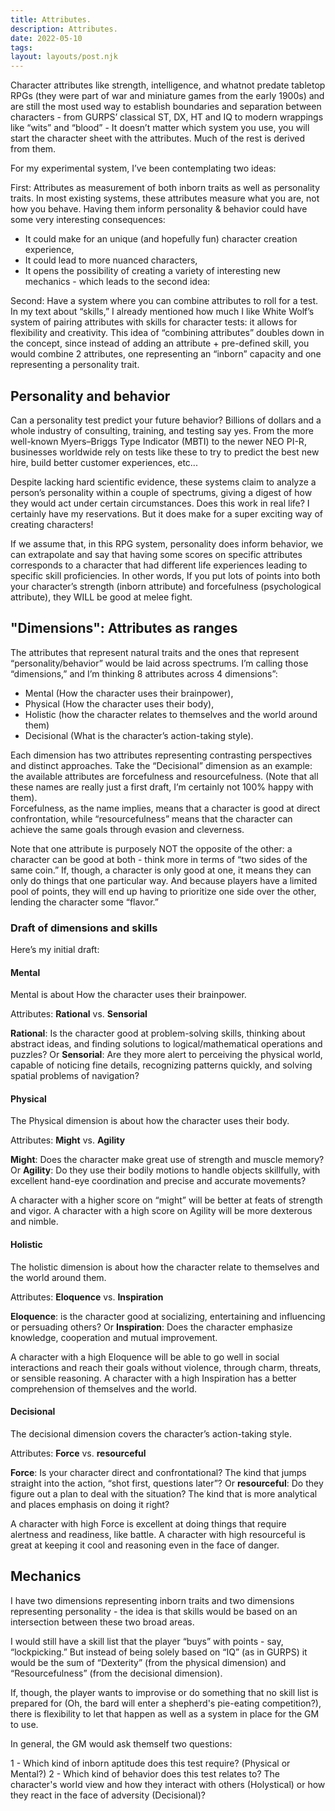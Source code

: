 ```yaml
---
title: Attributes.
description: Attributes.
date: 2022-05-10
tags: 
layout: layouts/post.njk
---
```

Character attributes like strength, intelligence, and whatnot predate tabletop RPGs (they were part of war and miniature games from the early 1900s) and are still the most used way to establish boundaries and separation between characters - from GURPS’ classical ST, DX, HT and IQ to modern wrappings like “wits” and “blood” - It doesn’t matter which system you use, you will start the character sheet with the attributes. Much of the rest is derived from them. 

For my experimental system, I’ve been contemplating two ideas:

First: Attributes as measurement of both inborn traits as well as personality traits. In most existing systems, these attributes measure what you are, not how you behave. Having them inform personality & behavior could have some very interesting consequences:
- It could make for an unique (and hopefully fun) character creation experience, 
- It could lead to more nuanced characters,
- It opens the possibility of creating a variety of interesting new mechanics  - which leads to the second idea:

Second: Have a system where you can combine attributes to roll for a test. In my text about “skills,” I already mentioned how much I like White Wolf’s system of pairing attributes with skills for character tests: it allows for flexibility and creativity. This idea of “combining attributes” doubles down in the concept, since instead of adding an attribute + pre-defined skill, you would combine 2 attributes, one representing an “inborn” capacity and one representing a personality trait. 

## Personality and behavior

Can a personality test predict your future behavior? Billions of dollars and a whole industry of consulting, training, and testing say yes. From the more well-known Myers–Briggs Type Indicator (MBTI) to the newer NEO PI-R, businesses worldwide rely on tests like these to try to predict the best new hire, build better customer experiences, etc...

Despite lacking hard scientific evidence, these systems claim to analyze a person’s personality within a couple of spectrums, giving a digest of how they would act under certain circumstances. Does this work in real life? I certainly have my reservations. But it does make for a super exciting way of creating characters!

If we assume that, in this RPG system, personality does inform behavior, we can extrapolate and say that having some scores on specific attributes corresponds to a character that had different life experiences leading to specific skill proficiencies. In other words, If you put lots of points into both your character’s strength (inborn attribute) and forcefulness (psychological attribute), they WILL be good at melee fight. 

## "Dimensions": Attributes as ranges 

The attributes that represent natural traits and the ones that represent “personality/behavior” would be laid across spectrums. I’m calling those “dimensions,” and I’m thinking 8 attributes across 4 dimensions”:

- Mental (How the character uses their brainpower),
- Physical (How the character uses their body),
- Holistic (how the character relates to themselves and the world around them)
- Decisional (What is the character’s action-taking style). 

Each dimension has two attributes representing contrasting perspectives and distinct approaches. Take the “Decisional” dimension as an example: the available attributes are forcefulness and resourcefulness. (Note that all these names are really just a first draft, I’m certainly not 100% happy with them).  
Forcefulness, as the name implies, means that a character is good at direct confrontation, while “resourcefulness” means that the character can achieve the same goals through evasion and cleverness. 

Note that one attribute is purposely NOT the opposite of the other: a character can be good at both - think more in terms of “two sides of the same coin.” If, though, a character is only good at one, it means they can only do things that one particular way. And because players have a limited pool of points, they will end up having to prioritize one side over the other, lending the character some “flavor.”

### Draft of dimensions and skills

Here’s my initial draft:

#### Mental

Mental is about How the character uses their brainpower.

Attributes: **Rational** vs. **Sensorial**

**Rational**: Is the character good at problem-solving skills, thinking about abstract ideas, and finding solutions to logical/mathematical operations and puzzles?
Or
**Sensorial**: Are they more alert to perceiving the physical world, capable of noticing fine details, recognizing patterns quickly, and solving spatial problems of navigation?

#### Physical

The Physical dimension is about how the character uses their body.

Attributes: **Might** vs. **Agility**

**Might**: Does the character make great use of strength and muscle memory?
Or
**Agility**: Do they use their bodily motions to handle objects skillfully, with excellent hand-eye coordination and precise and accurate movements?

A character with a higher score on “might” will be better at feats of strength and vigor.
A character with a high score on Agility will be more dexterous and nimble.

#### Holistic

The holistic dimension is about how the character relate to themselves and the world around them.

Attributes: **Eloquence** vs. **Inspiration**

**Eloquence**: is the character good at socializing, entertaining and influencing or persuading others?
Or
**Inspiration**: Does the character emphasize knowledge, cooperation and mutual improvement. 

A character with a high Eloquence will be able to go well in social interactions and reach their goals without violence, through charm, threats, or sensible reasoning.
A character with a high Inspiration has a better comprehension of themselves and the world.

#### Decisional

The decisional dimension covers the character’s action-taking style.

Attributes: **Force** vs. **resourceful**

**Force**: Is your character direct and confrontational? The kind that jumps straight into the action, “shot first, questions later”?
Or
**resourceful**: Do they figure out a plan to deal with the situation? The kind that is more analytical and places emphasis on doing it right?

A character with high Force is excellent at doing things that require alertness and readiness, like battle.
A character with high resourceful is great at keeping it cool and reasoning even in the face of danger.

## Mechanics

I have two dimensions representing inborn traits and two dimensions representing personality  - the idea is that skills would be based on an intersection between these two broad areas. 

I would still have a skill list that the player “buys” with points - say, “lockpicking.” But instead of being solely based on “IQ” (as in GURPS) it would be the sum of “Dexterity” (from the physical dimension) and “Resourcefulness” (from the decisional dimension).

If, though, the player wants to improvise or do something that no skill list is prepared for (Oh, the bard will enter a shepherd's pie-eating competition?), there is flexibility to let that happen as well as a system in place for the GM to use. 

In general, the GM would ask themself two questions:

1 - Which kind of inborn aptitude does this test require? (Physical or Mental?)
2 - Which kind of behavior does this test relates to? The character's world view and how they interact with others (Holystical) or how they react in the face of adversity (Decisional)?
